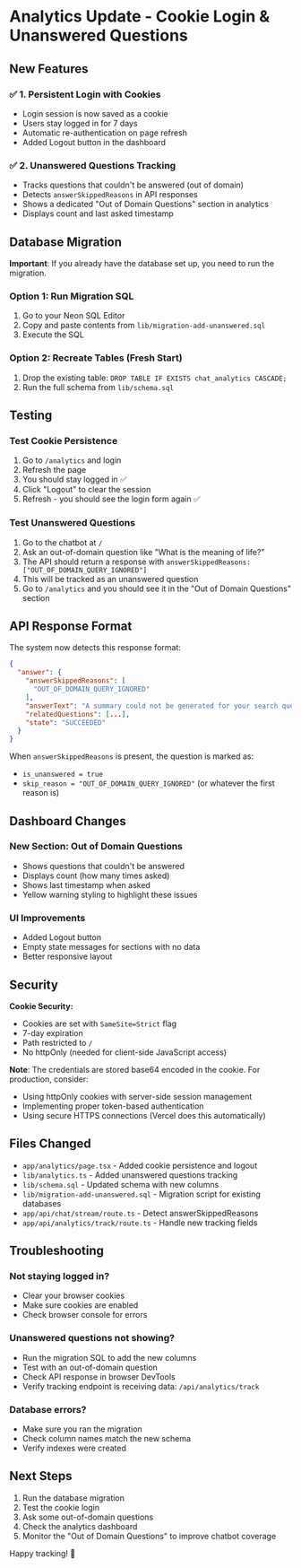 # Analytics Update - Cookie Login & Unanswered Questions

## New Features

### ✅ 1. Persistent Login with Cookies
- Login session is now saved as a cookie
- Users stay logged in for 7 days
- Automatic re-authentication on page refresh
- Added Logout button in the dashboard

### ✅ 2. Unanswered Questions Tracking
- Tracks questions that couldn't be answered (out of domain)
- Detects `answerSkippedReasons` in API responses
- Shows a dedicated "Out of Domain Questions" section in analytics
- Displays count and last asked timestamp

## Database Migration

**Important**: If you already have the database set up, you need to run the migration.

### Option 1: Run Migration SQL
1. Go to your Neon SQL Editor
2. Copy and paste contents from `lib/migration-add-unanswered.sql`
3. Execute the SQL

### Option 2: Recreate Tables (Fresh Start)
1. Drop the existing table: `DROP TABLE IF EXISTS chat_analytics CASCADE;`
2. Run the full schema from `lib/schema.sql`

## Testing

### Test Cookie Persistence
1. Go to `/analytics` and login
2. Refresh the page
3. You should stay logged in ✅
4. Click "Logout" to clear the session
5. Refresh - you should see the login form again ✅

### Test Unanswered Questions
1. Go to the chatbot at `/`
2. Ask an out-of-domain question like "What is the meaning of life?"
3. The API should return a response with `answerSkippedReasons: ["OUT_OF_DOMAIN_QUERY_IGNORED"]`
4. This will be tracked as an unanswered question
5. Go to `/analytics` and you should see it in the "Out of Domain Questions" section

## API Response Format

The system now detects this response format:

```json
{
  "answer": {
    "answerSkippedReasons": [
      "OUT_OF_DOMAIN_QUERY_IGNORED"
    ],
    "answerText": "A summary could not be generated for your search query. Here are some search results.",
    "relatedQuestions": [...],
    "state": "SUCCEEDED"
  }
}
```

When `answerSkippedReasons` is present, the question is marked as:
- `is_unanswered = true`
- `skip_reason = "OUT_OF_DOMAIN_QUERY_IGNORED"` (or whatever the first reason is)

## Dashboard Changes

### New Section: Out of Domain Questions
- Shows questions that couldn't be answered
- Displays count (how many times asked)
- Shows last timestamp when asked
- Yellow warning styling to highlight these issues

### UI Improvements
- Added Logout button
- Empty state messages for sections with no data
- Better responsive layout

## Security

**Cookie Security:**
- Cookies are set with `SameSite=Strict` flag
- 7-day expiration
- Path restricted to `/`
- No httpOnly (needed for client-side JavaScript access)

**Note**: The credentials are stored base64 encoded in the cookie. For production, consider:
- Using httpOnly cookies with server-side session management
- Implementing proper token-based authentication
- Using secure HTTPS connections (Vercel does this automatically)

## Files Changed

- `app/analytics/page.tsx` - Added cookie persistence and logout
- `lib/analytics.ts` - Added unanswered questions tracking
- `lib/schema.sql` - Updated schema with new columns
- `lib/migration-add-unanswered.sql` - Migration script for existing databases
- `app/api/chat/stream/route.ts` - Detect answerSkippedReasons
- `app/api/analytics/track/route.ts` - Handle new tracking fields

## Troubleshooting

### Not staying logged in?
- Clear your browser cookies
- Make sure cookies are enabled
- Check browser console for errors

### Unanswered questions not showing?
- Run the migration SQL to add the new columns
- Test with an out-of-domain question
- Check API response in browser DevTools
- Verify tracking endpoint is receiving data: `/api/analytics/track`

### Database errors?
- Make sure you ran the migration
- Check column names match the new schema
- Verify indexes were created

## Next Steps

1. Run the database migration
2. Test the cookie login
3. Ask some out-of-domain questions
4. Check the analytics dashboard
5. Monitor the "Out of Domain Questions" to improve chatbot coverage

Happy tracking! 🎉

